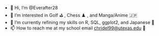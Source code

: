 - 👋 Hi, I’m @Everafter28
- 👀 I’m interested in Golf :golf: , Chess :chess_pawn: , and Manga/Anime :jp:
- 🌱 I’m currently refining my skills on R, SQL, ggplot2, and Japanese :japan:
- 📫 How to reach me at my school email chridel99@utexas.edu :book:
